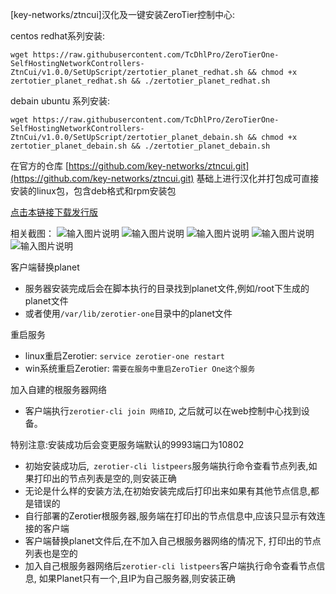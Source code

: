 [key-networks/ztncui]汉化及一键安装ZeroTier控制中心:

centos redhat系列安装:
```
wget https://raw.githubusercontent.com/TcDhlPro/ZeroTierOne-SelfHostingNetworkControllers-ZtnCui/v1.0.0/SetUpScript/zertotier_planet_redhat.sh && chmod +x zertotier_planet_redhat.sh && ./zertotier_planet_redhat.sh 
```
debain ubuntu 系列安装:
```
wget https://raw.githubusercontent.com/TcDhlPro/ZeroTierOne-SelfHostingNetworkControllers-ZtnCui/v1.0.0/SetUpScript/zertotier_planet_debain.sh && chmod +x zertotier_planet_debain.sh && ./zertotier_planet_debain.sh 
```

在官方的仓库 [https://github.com/key-networks/ztncui.git](https://github.com/key-networks/ztncui.git) 基础上进行汉化并打包成可直接安装的linux包，包含deb格式和rpm安装包

 [点击本链接下载发行版](https://github.com/TcDhlPro/ZeroTierOne-SelfHostingNetworkControllers-ZtnCui/releases)

相关截图：
![输入图片说明](https://cdn.jsdelivr.net/gh/TcDhlPro/ZeroTierOne-SelfHostingNetworkControllers-ZtnCui@v1.0.0/images/0.png)
![输入图片说明](https://cdn.jsdelivr.net/gh/TcDhlPro/ZeroTierOne-SelfHostingNetworkControllers-ZtnCui@v1.0.0/images/1.png)
![输入图片说明](https://cdn.jsdelivr.net/gh/TcDhlPro/ZeroTierOne-SelfHostingNetworkControllers-ZtnCui@v1.0.0/images/2.png)
![输入图片说明](https://cdn.jsdelivr.net/gh/TcDhlPro/ZeroTierOne-SelfHostingNetworkControllers-ZtnCui@v1.0.0/images/3.png)
![输入图片说明](https://cdn.jsdelivr.net/gh/TcDhlPro/ZeroTierOne-SelfHostingNetworkControllers-ZtnCui@v1.0.0/images/4.png)

客户端替换planet
- 服务器安装完成后会在脚本执行的目录找到planet文件,例如/root下生成的planet文件
- 或者使用```/var/lib/zerotier-one```目录中的planet文件

重启服务
- linux重启Zerotier: ```service zerotier-one restart```
- win系统重启Zerotier: ```需要在服务中重启ZeroTier One这个服务```

加入自建的根服务器网络
- 客户端执行```zerotier-cli join 网络ID```, 之后就可以在web控制中心找到设备。

特别注意:安装成功后会变更服务端默认的9993端口为10802
- 初始安装成功后,``` zerotier-cli listpeers```服务端执行命令查看节点列表,如果打印出的节点列表是空的,则安装正确
- 无论是什么样的安装方法,在初始安装完成后打印出来如果有其他节点信息,都是错误的
- 自行部署的Zerotier根服务器,服务端在打印出的节点信息中,应该只显示有效连接的客户端
- 客户端替换planet文件后,在不加入自己根服务器网络的情况下, 打印出的节点列表也是空的
- 加入自己根服务器网络后```zerotier-cli listpeers```客户端执行命令查看节点信息, 如果Planet只有一个,且IP为自己服务器,则安装正确

